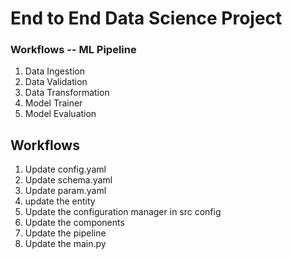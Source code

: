 # End to End Data Science Project

### Workflows -- ML Pipeline

1. Data Ingestion
2. Data Validation
3. Data Transformation
4. Model Trainer
5. Model Evaluation

## Workflows

1. Update config.yaml
2. Update schema.yaml
3. Update param.yaml
4. update the entity
5. Update the configuration manager in src config
6. Update the components
7. Update the pipeline
8. Update the main.py
